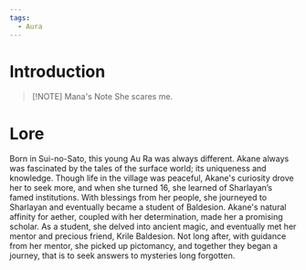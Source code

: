 ```yaml
---
tags:
  - Aura
---
```

# Introduction
> [!NOTE] Mana's Note
> She scares me.
# Lore
Born in Sui-no-Sato, this young Au Ra was always different. Akane always was fascinated by the tales of the surface world; its uniqueness and knowledge. Though life in the village was peaceful, Akane's curiosity drove her to seek more, and when she turned 16, she learned of Sharlayan’s famed institutions. With blessings from her people, she journeyed to Sharlayan and eventually became a student of Baldesion. Akane's natural affinity for aether, coupled with her determination, made her a promising scholar. As a student, she delved into ancient magic, and eventually met her mentor and precious friend, Krile Baldesion. Not long after, with guidance from her mentor, she picked up pictomancy, and together they began a journey, that is to seek answers to mysteries long forgotten.

